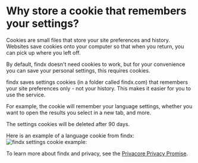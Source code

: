 # Why store a cookie that remembers your settings?

Cookies are small files that store your site preferences and history. Websites save cookies onto your computer so that when you return, you can pick up where you left off. 

By default, findx doesn't need cookies to work, but for your convenience you can save your personal settings, this requires cookies.  

findx saves settings cookies (in a folder called findx.com) that remembers your site preferences only - not your history. This makes it easier for you to use the service. 

For example, the cookie will remember your language settings, whether you want to open the results you select in a new tab, and more.

The settings cookies will be deleted after 90 days.

Here is an example of a language cookie from findx:  
![findx settings cookie example:](https://help.findx.com/_media/media/en/cookie_control_-_findx_language_cookie.png)

To learn more about findx and privacy, see the [Privacore Privacy Promise](https://www.privacore.com/privacy-promise/).
